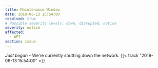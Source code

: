 ```yaml
---
title: Maintenance Window
date: 2018-06-13 15:54:00
resolved: true
# Possible severity levels: down, disrupted, notice
severity: notice
affected:
  - API
section: issue
---
```


*Just began* - We're currently shutting down the network. {{< track "2018-06-13 15:54:00" >}}
